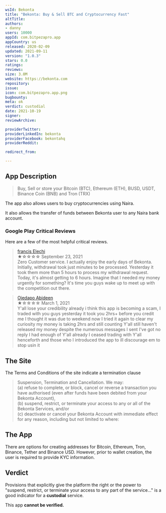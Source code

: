 ```yaml
---
wsId: Bekonta
title: "Bekonta: Buy & Sell BTC and Cryptocurrency Fast"
altTitle: 
authors:
- danny
users: 10000
appId: com.bitpezapro.app
appCountry: us
released: 2020-02-09
updated: 2021-09-11
version: "1.0.3"
stars: 0.0
ratings: 
reviews: 
size: 3.0M
website: https://bekonta.com
repository: 
issue: 
icon: com.bitpezapro.app.png
bugbounty: 
meta: ok
verdict: custodial
date: 2021-10-19
signer: 
reviewArchive:

providerTwitter: 
providerLinkedIn: bekonta
providerFacebook: bekontahq
providerReddit: 

redirect_from:

---
```


## App Description

> Buy, Sell or store your Bitcoin (BTC), Ethereum (ETH), BUSD, USDT, Binance Coin (BNB) and Tron (TRX)

The app also allows users to buy cryptocurrencies using Naira.

It also allows the transfer of funds between Bekonta user to any Naira bank account.

### Google Play Critical Reviews

Here are a few of the most helpful critical reviews.

> [francis Elechi](https://play.google.com/store/apps/details?id=com.bitpezapro.app&reviewId=gp%3AAOqpTOHTfdlN4HTxwLLqBNZsNVSVhkXvYwwzx5rQYLgf-v0sDKolKaRE201ineUIuoHuPMuBeifo4kcZjTDyZw)<br>
  ★☆☆☆☆ September 23, 2021 <br>
       Zero Customer service. I actually enjoy the early days of Bekonta. Initially, withdrawal took just minutes to be processed. Yesterday it took them more than 5 hours to process my withdrawal request. Today, it's almost getting to 6 hours. Imagine that I needed my money urgently for something? It's time you guys wake up to meet up with the competition out there.
       
> [Ojedapo Abideen](https://play.google.com/store/apps/details?id=com.bitpezapro.app&reviewId=gp%3AAOqpTOFFNtoAOjaXuVOtjkj_NrGjhWkN4G8q4GkL_sTCRcRd1-7heAEmE9spTgMI8pQmkjnKeG-WZjs8zcZCdw)<br>
  ★☆☆☆☆ March 1, 2021 <br>
       Y'all lose your credibility already i think this app is becoming a scam, I traded with you guys yesterday it took you 2hrs+ before you credit me I thought it was due to weekend now I tried it again to clear my curiosity my money is taking 2hrs and still counting Y'all still haven't released my money despite the numerous messages I sent I've got no reply I had enough of Y'all already I ceased trading with Y'all henceforth and those who I introduced the app to ill discourage em to stop usin it

## The Site

The Terms and Conditions of the site indicate a termination clause

> Suspension, Termination and Cancellation. We may:<br>
  (a) refuse to complete, or block, cancel or reverse a transaction you have authorised (even after funds have been debited from your Bekonta Account),<br>
  (b) suspend, restrict, or terminate your access to any or all of the Bekonta Services, and/or<br>
  (c) deactivate or cancel your Bekonta Account with immediate effect for any reason, including but not limited to where:

## The App

There are options for creating addresses for Bitcoin, Ethereum, Tron, Binance, Tether and Binance USD. However, prior to wallet creation, the user is required to provide KYC information. 

## Verdict

Provisions that explicitly give the platform the right or the power to "suspend, restrict, or terminate your access to any part of the service..." is a good indicator for a **custodial** service. 

This app **cannot be verified.**

